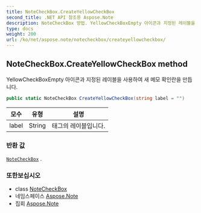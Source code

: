 ```yaml
---
title: NoteCheckBox.CreateYellowCheckBox
second_title: .NET API 참조용 Aspose.Note
description: NoteCheckBox 방법. YellowCheckBoxEmpty 아이콘과 지정된 레이블을 사용하여 새 메모 확인란을 만듭니다.
type: docs
weight: 200
url: /ko/net/aspose.note/notecheckbox/createyellowcheckbox/
---
```

## NoteCheckBox.CreateYellowCheckBox method

YellowCheckBoxEmpty 아이콘과 지정된 레이블을 사용하여 새 메모 확인란을 만듭니다.

```csharp
public static NoteCheckBox CreateYellowCheckBox(string label = "")
```

| 모수 | 유형 | 설명 |
| --- | --- | --- |
| label | String | 태그의 레이블입니다. |

### 반환 값

[`NoteCheckBox`](../) .

### 또한보십시오

* class [NoteCheckBox](../)
* 네임스페이스 [Aspose.Note](../../notecheckbox/)
* 집회 [Aspose.Note](../../../)


